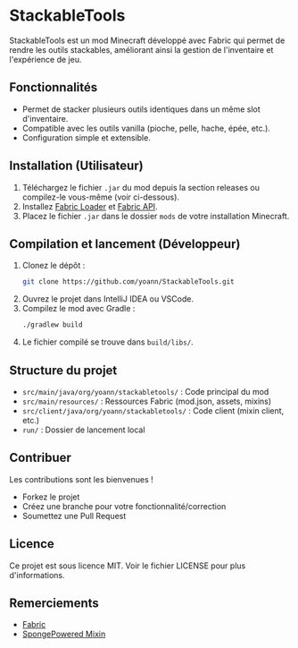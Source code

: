 # StackableTools

StackableTools est un mod Minecraft développé avec Fabric qui permet de rendre les outils stackables, améliorant ainsi la gestion de l'inventaire et l'expérience de jeu.

## Fonctionnalités
- Permet de stacker plusieurs outils identiques dans un même slot d'inventaire.
- Compatible avec les outils vanilla (pioche, pelle, hache, épée, etc.).
- Configuration simple et extensible.

## Installation (Utilisateur)
1. Téléchargez le fichier `.jar` du mod depuis la section releases ou compilez-le vous-même (voir ci-dessous).
2. Installez [Fabric Loader](https://fabricmc.net/use/) et [Fabric API](https://modmuss50.me/fabric.html).
3. Placez le fichier `.jar` dans le dossier `mods` de votre installation Minecraft.

## Compilation et lancement (Développeur)
1. Clonez le dépôt :
   ```bash
   git clone https://github.com/yoann/StackableTools.git
   ```
2. Ouvrez le projet dans IntelliJ IDEA ou VSCode.
3. Compilez le mod avec Gradle :
   ```bash
   ./gradlew build
   ```
4. Le fichier compilé se trouve dans `build/libs/`.

## Structure du projet
- `src/main/java/org/yoann/stackabletools/` : Code principal du mod
- `src/main/resources/` : Ressources Fabric (mod.json, assets, mixins)
- `src/client/java/org/yoann/stackabletools/` : Code client (mixin client, etc.)
- `run/` : Dossier de lancement local

## Contribuer
Les contributions sont les bienvenues !
- Forkez le projet
- Créez une branche pour votre fonctionnalité/correction
- Soumettez une Pull Request

## Licence
Ce projet est sous licence MIT. Voir le fichier LICENSE pour plus d'informations.

## Remerciements
- [Fabric](https://fabricmc.net/)
- [SpongePowered Mixin](https://github.com/SpongePowered/Mixin)
